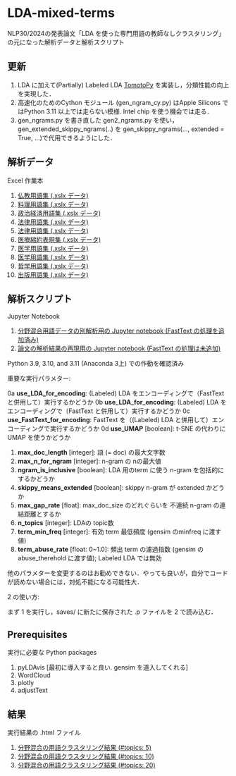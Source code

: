 # LDA-mixed-terms
NLP30/2024の発表論文「LDA を使った専門用語の教師なしクラスタリング」の元になった解析データと解析スクリプト

## 更新
1. LDA に加えて(Partially) Labeled LDA [TomotoPy](https://github.com/bab2min/tomotopy) を実装し，分類性能の向上を実現した．
2. 高速化のためのCython モジュール (gen_ngram_cy.py) はApple Silicons ではPython 3.11 以上では走らない模様. Intel chip を使う機会では走る．
3. gen_ngrams.py を書き直した gen2_ngrams.py を使い，gen_extended_skippy_ngrams(..) を gen_skippy_ngrams(..., extended = True, ...)で代用できるようにした．

## 解析データ
Excel 作業本

1. [仏教用語集 (.xslx データ)](terms-source/terms-buddhist-v2a.xlsx)
2. [料理用語集 (.xslx データ)](terms-source/terms-cooking-v2a.xlsx)
3. [政治経済用語集 (.xslx データ)](terms-source/terms-economic-v2b.xlsx)
4. [法律用語集 (.xslx データ)](terms-source/terms-juridical-v2a.xlsx)
5. [法律用語集 (.xslx データ)](terms-source/terms-juridical-v2b.xlsx)
6. [医療縮約表現集 (.xslx データ)](terms-source/terms-mce-v2b.xlsx)
7. [医学用語集 (.xslx データ)](terms-source/terms-medical-v2a.xlsx)
8. [医学用語集 (.xslx データ)](terms-source/terms-medical-errors-v2a.xlsx)
9. [哲学用語集 (.xslx データ)](terms-source/terms-philosophical-v2a.xlsx)
10. [出版用語集 (.xslx データ)](terms-source/terms-publishing-v2a.xlsx)

## 解析スクリプト
Jupyter Notebook

1. [分野混合用語データの別解析用の Jupyter notebook (FastText の処理を追加済み)](LDA-mixed-terms-base.ipynb)
2. [論文の解析結果の再現用の Jupyter notebook (FastText の処理は未追加)](LDA-mixed-terms-validator.ipynb)

Python 3.9, 3.10, and 3.11 (Anaconda 3上) での作動を確認済み

重要な実行パラメター:

0a **use_LDA_for_encoding**: (Labeled) LDA をエンコーディングで（FastText と併用して）実行するかどうか
0b **use_LDA_for_encoding**: (Labeled) LDA をエンコーディングで（FastText と併用して）実行するかどうか
0c **use_FastText_for_encoding**: FastText を（(Labeled) LDA と併用して）エンコーディングで実行するかどうか
0d **use_UMAP** [boolean]: t-SNE の代わりに UMAP を使うかどうか
1. **max_doc_length** [integer]: 語 (= doc) の最大文字数
2. **max_n_for_ngram** [integer]: n-gram の nの最大値 
3. **ngram_is_inclusive** [boolean]: LDA 用のterm に使う n-gram を包括的にするかどうか
4. **skippy_means_extended** [boolean]: skippy n-gram が extended かどうか
5. **max_gap_rate** [float]: max_doc_size のどれぐらいを 不連続 n-gram の連結距離とするか
6. **n_topics** [integer]: LDAの topic数
7. **term_min_freq** [integer]: 有効 term 最低頻度 (gensim のminfreq に渡す値)
8. **term_abuse_rate** [float: 0~1.0]: 頻出 term の濾過指数 (gensim のabuse_therehold に渡す値); Labeled LDA では無効

他のパラメターを変更するのはお勧めできない．やっても良いが，自分でコードが読めない場合には，対処不能になる可能性大．

2 の使い方:

まず 1 を実行し，saves/ に新たに保存された .p ファイルを 2 で読み込む．

## Prerequisites
実行に必要な Python packages

1. pyLDAvis [最初に導入すると良い. gensim を道入してくれる]
2. WordCloud
3. plotly
4. adjustText

## 結果
実行結果の .html ファイル

1. [分野混合の用語クラスタリング結果 (#topics: 5)](results/ntop5)
2. [分野混合の用語クラスタリング結果 (#topics: 10)](results/ntop10)
3. [分野混合の用語クラスタリング結果 (#topics: 20)](results/ntop20)
